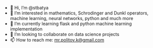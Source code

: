 - 👋 Hi, I’m @stbatya
- 👀 I’m interested in mathematics, Schrodinger and Dunkl operators, machine learning, neural networks, python and much more
- 🌱 I’m currently learning flask and python machine learning implementation
- 💞️ I’m looking to collaborate on data science projects
- 📫 How to reach me: mr.politov.k@gmail.com

<!---
stbatya/stbatya is a ✨ special ✨ repository because its `README.md` (this file) appears on your GitHub profile.
You can click the Preview link to take a look at your changes.
--->
